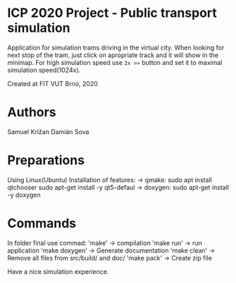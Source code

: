 ICP 2020 Project - Public transport simulation
==========================
Application for simulation trams driving in the virtual city. When looking for next stop of the tram, just click on apropriate track and it will show in the minimap. For high simulation speed use `2x >>` button and set it to maximal simulation speed(1024x). 

Created at FIT VUT Brno, 2020

Authors
=======================================================
Samuel Križan   <xkriza06>
Damián Sova     <xsovad06>

Preparations
=======================================================
Using Linux(Ubuntu)
Installation of features:
	-> qmake:	sudo apt install qtchooser
				sudo apt-get install -y qt5-defaul
	-> doxygen:	sudo apt-get install -y doxygen

Commands
=======================================================
In folder final use commad:
	'make'          -> compilation
	'make run'      -> run application
	'make doxygen'  -> Generate documentation
	'make clean'    -> Remove all files from src/build/ and doc/
	'make pack'     -> Create zip file

Have a nice simulation experience.
